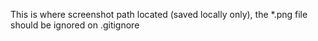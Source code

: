 This is where screenshot path located (saved locally only), the *.png file should be ignored on .gitignore
